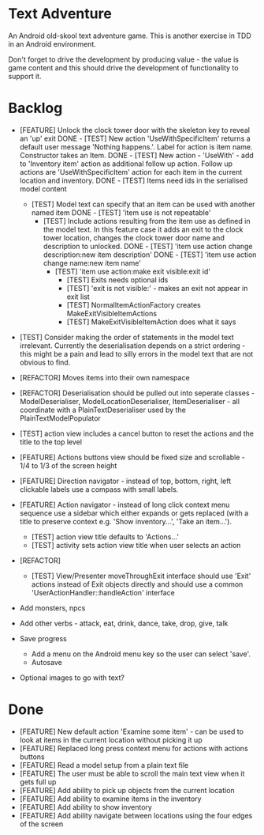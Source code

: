 Text Adventure
==============

An Android old-skool text adventure game. This is another exercise in TDD in an Android environment.

Don't forget to drive the development by producing value - the value is game content and this should drive the development of functionality to support it.

Backlog
=======

- [FEATURE] Unlock the clock tower door with the skeleton key to reveal an 'up' exit
  DONE - [TEST] New action 'UseWithSpecificItem' returns a default user message 'Nothing happens.'. Label for action is item name. Constructor takes an Item.
  DONE - [TEST] New action - 'UseWith' - add to 'Inventory item' action as additional follow up action. Follow up actions are 'UseWithSpecificItem' action for each item in the current location and inventory.
  DONE - [TEST] Items need ids in the serialised model content
  - [TEST] Model text can specify that an item can be used with another named item
    DONE - [TEST] 'item use is not repeatable'
    - [TEST] Include actions resulting from the item use as defined in the model text. In this feature case it adds an exit to the clock tower location, changes the clock tower door name and description to unlocked.
      DONE - [TEST] 'item use action change description:new item description'
      DONE - [TEST] 'item use action change name:new item name'
      - [TEST] 'item use action:make exit visible:exit id'
        - [TEST] Exits needs optional ids
        - [TEST] 'exit is not visible:' - makes an exit not appear in exit list
        - [TEST] NormalItemActionFactory creates MakeExitVisibleItemActions
        - [TEST] MakeExitVisibleItemAction does what it says

- [TEST] Consider making the order of statements in the model text irrelevant. Currently the deserialisation depends on a strict ordering - this might be a pain and lead to silly errors in the model text that are not obvious to find.

- [REFACTOR] Moves items into their own namespace
- [REFACTOR] Deserialisation should be pulled out into seperate classes - ModelDeserialiser, ModelLocationDeserialiser, ItemDeserialiser - all coordinate with a PlainTextDeserialiser used by the PlainTextModelPopulator

- [TEST] action view includes a cancel button to reset the actions and the title to the top level

- [FEATURE] Actions buttons view should be fixed size and scrollable - 1/4 to 1/3 of the screen height

- [FEATURE] Direction navigator - instead of top, bottom, right, left clickable labels use a compass with small labels.

- [FEATURE] Action navigator - instead of long click context menu sequence use a sidebar which either expands or gets replaced (with a title to preserve context e.g. 'Show inventory...', 'Take an item...').
  - [TEST] action view title defaults to 'Actions...'
  - [TEST] activity sets action view title when user selects an action

- [REFACTOR]
  - [TEST] View/Presenter moveThroughExit interface should use 'Exit' actions instead of Exit objects directly and should use a common 'UserActionHandler::handleAction' interface

- Add monsters, npcs

- Add other verbs - attack, eat, drink, dance, take, drop, give, talk

- Save progress
  - Add a menu on the Android menu key so the user can select 'save'.
  - Autosave

- Optional images to go with text?

Done
====

- [FEATURE] New default action 'Examine some item' - can be used to look at items in the current location without picking it up
- [FEATURE] Replaced long press context menu for actions with actions buttons
- [FEATURE] Read a model setup from a plain text file
- [FEATURE] The user must be able to scroll the main text view when it gets full up
- [FEATURE] Add ability to pick up objects from the current location
- [FEATURE] Add ability to examine items in the inventory
- [FEATURE] Add ability to show inventory
- [FEATURE] Add ability navigate between locations using the four edges of the screen

